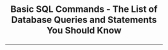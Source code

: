 # <p align="center">Basic SQL Commands - The List of Database Queries and Statements You Should Know</p>
---

